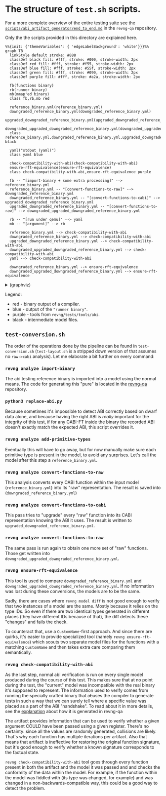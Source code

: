 # The structure of `test.sh` scripts.

For a more complete overview of the entire testing suite see the [`scripts/abi_artifact_generator/end_to_end.md`](https://github.com/revng/revng-qa/blob/develop/scripts/abi_artifact_generator/end_to_end.md) in the `revng-qa` repository.

Only the the scripts provided in this directory are explained here.

```mermaid
%%{init: {'themeVariables': { 'edgeLabelBackground': 'white'}}}%%
graph TB
  linkStyle default stroke: #888
  classDef black fill: #fff, stroke: #000, stroke-width: 2px
  classDef red fill: #fff, stroke: #f55, stroke-width: 2px
  classDef blue fill: #fff, stroke: #55f, stroke-width: 2px
  classDef green fill: #fff, stroke: #090, stroke-width: 2px
  classDef purple fill: #fff, stroke: #a2a, stroke-width: 2px

  fb(functions binary)
  rb(runner binary)
  mb(mmap'ed binary)
  class fb,rb,mb red

  reference_binary.yml(reference_binary.yml)
  downgraded_reference_binary.yml(downgraded_reference_binary.yml)
  upgraded_downgraded_reference_binary.yml(upgraded_downgraded_reference_binary.yml)
  downgraded_upgraded_downgraded_reference_binary.yml(downgraded_upgraded_downgraded_reference_binary.yml)
  class reference_binary.yml,downgraded_reference_binary.yml,upgraded_downgraded_reference_binary.yml,downgraded_upgraded_downgraded_reference_binary.yml black

  yaml("stdout (yaml)")
  class yaml blue

  check-compatibility-with-abi(check-compatibility-with-abi)
  ensure-rft-equivalence(ensure-rft-equivalence)
  class check-compatibility-with-abi,ensure-rft-equivalence purple

  fb -- "[import-binary + some extra processing]" --> reference_binary.yml
  reference_binary.yml -- "[convert-functions-to-raw]" --> downgraded_reference_binary.yml
  downgraded_reference_binary.yml -- "[convert-functions-to-cabi]" --> upgraded_downgraded_reference_binary.yml
  upgraded_downgraded_reference_binary.yml -- "[convert-functions-to-raw]" --> downgraded_upgraded_downgraded_reference_binary.yml

  rb -- "[run under qemu]" --> yaml
  mb -- "[argument]" --> rb

  reference_binary.yml --> check-compatibility-with-abi
  downgraded_reference_binary.yml --> check-compatibility-with-abi
  upgraded_downgraded_reference_binary.yml --> check-compatibility-with-abi
  downgraded_upgraded_downgraded_reference_binary.yml --> check-compatibility-with-abi
  yaml --> check-compatibility-with-abi

  downgraded_reference_binary.yml --> ensure-rft-equivalence
  downgraded_upgraded_downgraded_reference_binary.yml --> ensure-rft-equivalence
```

<details>
  <summary>(graphviz)</summary>

```graphviz
strict digraph {
    "functions binary" [color=red]
    "mmap'ed binary" [color=red]
    "runner binary" [color=red]

    "functions binary" -> "reference_binary.yml" [label="[import-binary + some extra processing]"]
    "reference_binary.yml" -> "downgraded_reference_binary.yml" [label="[convert-functions-to-raw]"]
    "downgraded_reference_binary.yml" -> "upgraded_downgraded_reference_binary.yml" [label="[convert-functions-to-cabi]"]
    "upgraded_downgraded_reference_binary.yml" -> "downgraded_upgraded_downgraded_reference_binary.yml" [label="[convert-functions-to-raw]"]

    "runner binary" -> "stdout (yaml)" [label="[run under qemu]"]
    "mmap'ed binary" -> "runner binary" [label="[argument]"]

    "check-compatibility-with-abi" [color=purple]
    "reference_binary.yml" -> "check-compatibility-with-abi"
    "downgraded_reference_binary.yml" -> "check-compatibility-with-abi"
    "upgraded_downgraded_reference_binary.yml" -> "check-compatibility-with-abi"
    "downgraded_upgraded_downgraded_reference_binary.yml" -> "check-compatibility-with-abi"
    "stdout (yaml)" -> "check-compatibility-with-abi"

    "ensure-rft-equivalence" [color=purple]
    "downgraded_reference_binary.yml" -> "ensure-rft-equivalence"
    "downgraded_upgraded_downgraded_reference_binary.yml" -> "ensure-rft-equivalence"

    "stdout (yaml)" [color=lightblue]
}
```

</details>

Legend:
* red - binary output of a compiler.
* blue - output of the `"runner binary"`.
* purple - tools from `revng/tests/tools/abi`.
* black - intermediate model files.

## `test-conversion.sh`

The order of the operations done by the pipeline can be found in `test-conversion.sh` (`test-layout.sh` is a stripped down version of that assumes no `raw->cabi` analysis). Let me elaborate a bit further on every command:

### `revng analyze import-binary`

The abi testing reference binary is imported into a model using the normal means. The code for generating this "pure" is located in the [revng-qa](https://github.com/revng/revng-qa) repository.

### `python3 replace-abi.py`

Because sometimes it's impossible to detect ABI correctly based on dwarf data alone, and because having the right ABI is _really_ important for the integrity of this test, if for any CABI-FT inside the binary the recorded ABI doesn't exactly match the expected ABI, this script overrides it.

### `revng analyze add-primitive-types`

Eventually this will have to go away, but for now manually make sure each primitive type is present in the model, to avoid any surprises. Let's call the model after this step a `reference_binary.yml`.

### `revng analyze convert-functions-to-raw`

This analysis converts every CABI function within the input model (`reference_binary.yml`) into its "raw" representation. The result is saved into (`downgraded_reference_binary.yml`)

### `revng analyze convert-functions-to-cabi`

This pass tries to "upgrade" every "raw" function into its CABI representation knowing the ABI it uses. The result is written to `upgraded_downgraded_reference_binary.yml`.

### `revng analyze convert-functions-to-raw`

The same pass is run again to obtain one more set of "raw" functions. Those get written into `downgraded_upgraded_downgraded_reference_binary.yml`.

### `revng ensure-rft-equivalence`

This tool is used to compare `downgraded_reference_binary.yml` and `downgraded_upgraded_downgraded_reference_binary.yml`. If no information was lost during these conversions, the models are to be the same.

Sadly, there are cases where `revng model diff` is not good enough to verify that two instances of a model are the same. Mostly because it relies on the type IDs. So even if there are two identical types generated in different places (they have different IDs because of that), the diff detects these "changes" and fails the check.

To counteract that, use a `CustomName`-first approach. And since there are quirks, it's easier to provide specialized tool (namely `revng ensure-rft-equivalence`) which scouts two separate model files for the functions with a matching `CustomName` and then takes extra care comparing them semantically.

### `revng check-compatibility-with-abi`

As the last step, normal abi verification is run on every single model produced during the course of this test. This makes sure that at no point during the test, the "current" model was incompatible with the real binary it's supposed to represent. The information used to verify comes from running the specially crafted binary that ~~ab~~uses the compiler to generate tests in such a way that we can surely tell where a specific value was placed as a part of the ABI "handshake". To read about it in more details, see the [explanation](https://github.com/revng/revng-qa/blob/develop/scripts/abi_artifact_generator/end_to_end.md) about how it is generated in revng-qa

The artifact provides information that can be used to verify whether a given argument COULD have been passed using a given register. There's no certainty: since all the values are randomly generated, collisions are likely. That's why each function has multiple iterations per artifact. Also that means that artifact is ineffective for restoring the original function signature, but it's good enough to verify whether a known signature corresponds to the factual state.

`revng check-compatibility-with-abi` tool goes through every function present in both the artifact and the model it was passed and and checks the conformity of the data within the model. For example, if the function within the model was fiddled with (its type was changed, for example) and was changed in a non-backwards-compatible way, this could be a good way to detect the problem.
